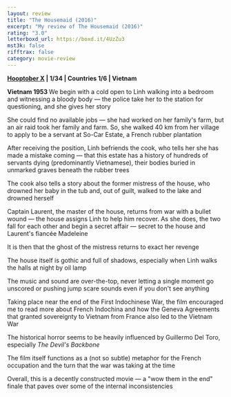 ```yaml
---
layout: review
title: "The Housemaid (2016)"
excerpt: "My review of The Housemaid (2016)"
rating: "3.0"
letterboxd_url: https://boxd.it/4UzZu3
mst3k: false
rifftrax: false
category: movie-review
---
```


<b><a href="https://boxd.it/pmi12" target="_blank" rel="noopener">Hooptober X</a> | 1/34 | Countries 1/6 | Vietnam</b>

<b>Vietnam 1953
</b>
We begin with a cold open to Linh walking into a bedroom and witnessing a bloody body — the police take her to the station for questioning, and she gives her story

She could find no available jobs — she had worked on her family's farm, but an air raid took her family and farm. So, she walked 40 km from her village to apply to be a servant at So-Car Estate, a French rubber plantation

After receiving the position, Linh befriends the cook, who tells her she has made a mistake coming — that this estate has a history of hundreds of servants dying (predominantly Vietnamese), their bodies buried in unmarked graves beneath the rubber trees

The cook also tells a story about the former mistress of the house, who drowned her baby in the tub and, out of guilt, walked to the lake and drowned herself

Captain Laurent, the master of the house, returns from war with a bullet wound — the house assigns Linh to help him recover. As she does, the two fall for each other and begin a secret affair — secret to the house and Laurent's fiancée Madeleine

It is then that the ghost of the mistress returns to exact her revenge

The house itself is gothic and full of shadows, especially when Linh walks the halls at night by oil lamp

The music and sound are over-the-top, never letting a single moment go unscored or pushing jump scare sounds even if you don't see anything

Taking place near the end of the First Indochinese War, the film encouraged me to read more about French Indochina and how the Geneva Agreements that granted sovereignty to Vietnam from France also led to the Vietnam War

The historical horror seems to be heavily influenced by Guillermo Del Toro, especially <i>The Devil's Backbone</i>

The film itself functions as a (not so subtle) metaphor for the French occupation and the turn that the war was taking at the time

Overall, this is a decently constructed movie — a "wow them in the end" finale that paves over some of the internal inconsistencies
